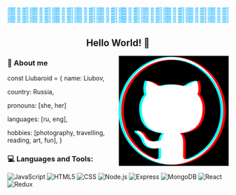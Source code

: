 ![Header](https://github.com/Liubaroid/Liubaroid/blob/main/assets/cia3.png)

<h2 align="center"> Hello World! 👋 </h2>

 <img align="right" alt="png" src="https://github.com/Liubaroid/Liubaroid/blob/main/assets/gitpicE.png?raw=true" width="250" height="250" />

### 👾 About me  

const Liubaroid = {
  name: Liubov,

  country: Russia,

  pronouns: [she, her]

  languages: [ru, eng],

  hobbies: [photography, travelling, reading, art, fun],
}






### :computer: Languages and Tools:

![JavaScript](https://img.shields.io/badge/JavaScript-black?style=for-the-badge&logo=JavaScript&logoColor=E9D54D)
![HTML5](https://img.shields.io/badge/HTML5-black?style=for-the-badge&logo=HTML5&logoColor=blue)
![CSS](https://img.shields.io/badge/CSS-black?style=for-the-badge&logo=CSS3&logoColor=red)
![Node.js](https://img.shields.io/badge/Node.js-black?style=for-the-badge&logo=Node.js&logoColor=brightgreen)
![Express](https://img.shields.io/badge/Express-black?style=for-the-badge&logo=Express&logoColor=yellow)
![MongoDB](https://img.shields.io/badge/MongoDB-black?style=for-the-badge&logo=MongoDB&logoColor=brightgreen)
![React](https://img.shields.io/badge/React-black?style=for-the-badge&logo=React&logoColor=blue)
![Redux](https://img.shields.io/badge/Redux-black?style=for-the-badge&logo=Redux&logoColor=blueviolet)



